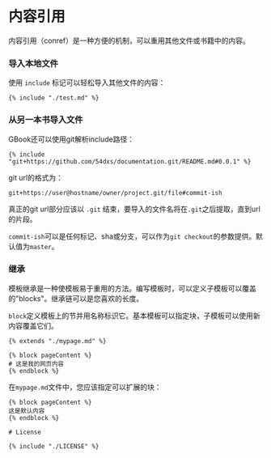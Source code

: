 # 内容引用

内容引用（conref）是一种方便的机制，可以重用其他文件或书籍中的内容。

### 导入本地文件

使用 `include` 标记可以轻松导入其他文件的内容：

```
{% include "./test.md" %}
```

### 从另一本书导入文件

GBook还可以使用git解析include路径：

```
{% include "git+https://github.com/54dxs/documentation.git/README.md#0.0.1" %}
```

git url的格式为：

```
git+https://user@hostname/owner/project.git/file#commit-ish
```

真正的git url部分应该以 `.git` 结束，要导入的文件名将在`.git`之后提取，直到url的片段。

`commit-ish`可以是任何标记、sha或分支，可以作为`git checkout`的参数提供。默认值为`master`。

### 继承

模板继承是一种使模板易于重用的方法。编写模板时，可以定义子模板可以覆盖的"blocks"。继承链可以是您喜欢的长度。

`block`定义模板上的节并用名称标识它。基本模板可以指定块，子模板可以使用新内容覆盖它们。

```
{% extends "./mypage.md" %}

{% block pageContent %}
# 这是我的网页内容
{% endblock %}
```

在`mypage.md`文件中，您应该指定可以扩展的块：

```
{% block pageContent %}
这是默认内容
{% endblock %}

# License

{% include "./LICENSE" %}
```
